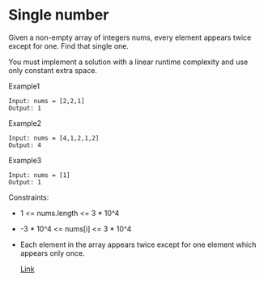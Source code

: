 # Single number

Given a non-empty array of integers nums, every element appears twice except for one. Find that single one.

You must implement a solution with a linear runtime complexity and use only constant extra space.

Example1

```
Input: nums = [2,2,1]
Output: 1
```

Example2

```
Input: nums = [4,1,2,1,2]
Output: 4
```

Example3

```
Input: nums = [1]
Output: 1
```

Constraints:

- 1 <= nums.length <= 3 * 10^4
- -3 * 10^4 <= nums[i] <= 3 * 10^4
- Each element in the array appears twice except for one element which appears only once.

  [Link]()
